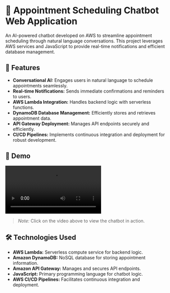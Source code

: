 # 🤖 Appointment Scheduling Chatbot Web Application

An AI-powered chatbot developed on AWS to streamline appointment scheduling through natural language conversations. This project leverages AWS services and JavaScript to provide real-time notifications and efficient database management.

## 🚀 Features

- **Conversational AI:** Engages users in natural language to schedule appointments seamlessly.
- **Real-time Notifications:** Sends immediate confirmations and reminders to users.
- **AWS Lambda Integration:** Handles backend logic with serverless functions.
- **DynamoDB Database Management:** Efficiently stores and retrieves appointment data.
- **API Gateway Deployment:** Manages API endpoints securely and efficiently.
- **CI/CD Pipelines:** Implements continuous integration and deployment for robust development.

## 🎥 Demo

![Appointment Scheduling Chatbot DEMO](Appointment%20Scheduling%20Chatbot%20DEMO.mp4)

> *Note:* Click on the video above to view the chatbot in action.

## 🛠️ Technologies Used

- **AWS Lambda:** Serverless compute service for backend logic.
- **Amazon DynamoDB:** NoSQL database for storing appointment information.
- **Amazon API Gateway:** Manages and secures API endpoints.
- **JavaScript:** Primary programming language for chatbot logic.
- **AWS CI/CD Pipelines:** Facilitates continuous integration and deployment.
